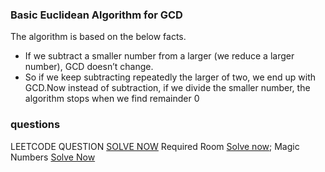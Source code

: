 ### Basic Euclidean Algorithm for GCD 
The algorithm is based on the below facts. 

- If we subtract a smaller number from a larger (we reduce a larger number), GCD doesn’t change.
- So if we keep subtracting repeatedly the larger of two, we end up with GCD.Now instead of
subtraction, if we divide the smaller number, the algorithm stops when we find remainder 0


### questions

LEETCODE QUESTION [SOLVE NOW](https://leetcode.com/problems/find-greatest-common-divisor-of-array/) 
Required Room [Solve now](https://practice.geeksforgeeks.org/problems/required-rooms3939/1/#);
Magic Numbers [Solve Now](https://practice.geeksforgeeks.org/problems/magic-numbers3143/1/)


